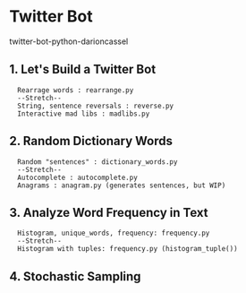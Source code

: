 # Twitter Bot
twitter-bot-python-darioncassel

## 1. Let's Build a Twitter Bot
      Rearrage words : rearrange.py
      --Stretch--
      String, sentence reversals : reverse.py
      Interactive mad libs : madlibs.py

## 2. Random Dictionary Words
      Random "sentences" : dictionary_words.py
      --Stretch--
      Autocomplete : autocomplete.py
      Anagrams : anagram.py (generates sentences, but WIP)

## 3. Analyze Word Frequency in Text
      Histogram, unique_words, frequency: frequency.py
      --Stretch--
      Histogram with tuples: frequency.py (histogram_tuple())

## 4. Stochastic Sampling
      
